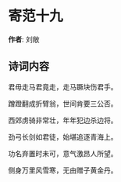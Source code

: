 # 寄范十九

**作者**: 刘敞

## 诗词内容

君毋走马君竟走，走马蹶块伤君手。

蹭蹬翻成折臂翁，世间肯要三公否。

西郊虏骑非常壮，年年犯边杀边将。

劲弓长剑如君徒，始堪追逐青海上。

功名弃置时未可，意气激昂人所望。

侧身万里风雪寒，无由赠子黄金丹。

